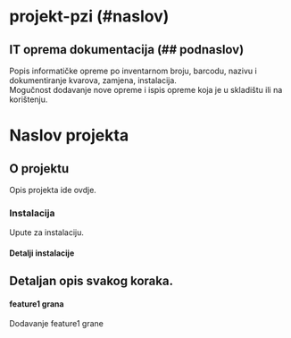 # projekt-pzi (#naslov)


## IT oprema dokumentacija (## podnaslov)
Popis informatičke opreme po inventarnom broju, barcodu, nazivu i dokumentiranje kvarova, zamjena, instalacija.  
Mogučnost dodavanje nove opreme i ispis opreme koja je u skladištu ili na korištenju.  

# Naslov projekta

## O projektu
Opis projekta ide ovdje.

### Instalacija
Upute za instalaciju.

#### Detalji instalacije
Detaljan opis svakog koraka.
---------------------------------------------

#### feature1 grana
Dodavanje feature1 grane

